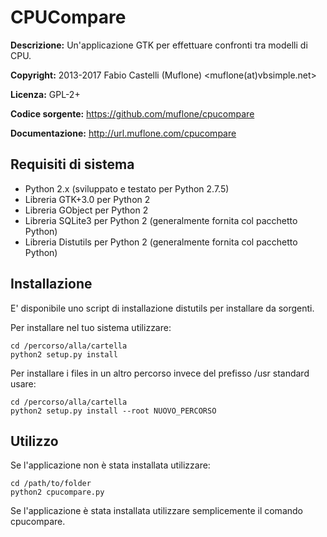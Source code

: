 CPUCompare
==========
**Descrizione:** Un'applicazione GTK per effettuare confronti tra modelli di CPU.

**Copyright:** 2013-2017 Fabio Castelli (Muflone) <muflone(at)vbsimple.net>

**Licenza:** GPL-2+

**Codice sorgente:** https://github.com/muflone/cpucompare

**Documentazione:** http://url.muflone.com/cpucompare

Requisiti di sistema
--------------------

* Python 2.x (sviluppato e testato per Python 2.7.5)
* Libreria GTK+3.0 per Python 2
* Libreria GObject per Python 2
* Libreria SQLite3 per Python 2 (generalmente fornita col pacchetto Python)
* Libreria Distutils per Python 2 (generalmente fornita col pacchetto Python)

Installazione
-------------

E' disponibile uno script di installazione distutils per installare da sorgenti.

Per installare nel tuo sistema utilizzare:

    cd /percorso/alla/cartella
    python2 setup.py install

Per installare i files in un altro percorso invece del prefisso /usr standard
usare:

    cd /percorso/alla/cartella
    python2 setup.py install --root NUOVO_PERCORSO

Utilizzo
--------

Se l'applicazione non è stata installata utilizzare:

    cd /path/to/folder
    python2 cpucompare.py

Se l'applicazione è stata installata utilizzare semplicemente il comando
cpucompare.
